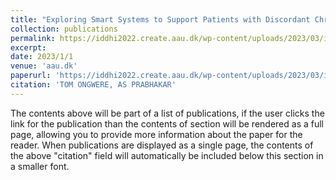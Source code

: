 ```yaml
---
title: "Exploring Smart Systems to Support Patients with Discordant Chronic Comorbidities to Self-Manage and Communicate With their Multiple Healthcare Providers"
collection: publications
permalink: https://iddhi2022.create.aau.dk/wp-content/uploads/2023/03/iddhi22_paper_4576.pdf
excerpt: 
date: 2023/1/1
venue: 'aau.dk'
paperurl: 'https://iddhi2022.create.aau.dk/wp-content/uploads/2023/03/iddhi22_paper_4576.pdf'
citation: 'TOM ONGWERE, AS PRABHAKAR'
---
```


The contents above will be part of a list of publications, if the user clicks the link for the publication than the contents of section will be rendered as a full page, allowing you to provide more information about the paper for the reader. When publications are displayed as a single page, the contents of the above "citation" field will automatically be included below this section in a smaller font.
